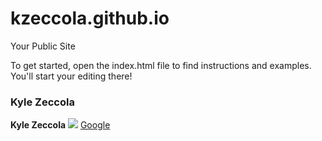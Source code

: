 kzeccola.github.io
=====================

Your Public Site

To get started, open the index.html file to find instructions and examples. You'll start your editing there!

### Kyle Zeccola
**Kyle Zeccola**
![](http://tinypic.com?ref=20ze2hg)
[Google](www.google.com)
